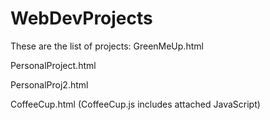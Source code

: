 # WebDevProjects

These are the list of projects:
GreenMeUp.html

PersonalProject.html

PersonalProj2.html

CoffeeCup.html (CoffeeCup.js includes attached JavaScript)
